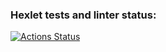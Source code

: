 ### Hexlet tests and linter status:
[![Actions Status](https://github.com/ReyTris/frontend-project-lvl1/workflows/hexlet-check/badge.svg)](https://github.com/ReyTris/frontend-project-lvl1/actions)